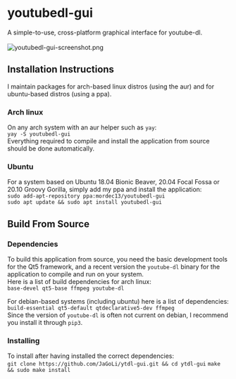 # youtubedl-gui
A simple-to-use, cross-platform graphical interface for youtube-dl.<br/><br/>
![youtubedl-gui-screenshot.png](https://raw.githubusercontent.com/JaGoLi/ytdl-gui/main/resources/youtubedl-gui-screenshot.png)<br/>


## Installation Instructions
I maintain packages for arch-based linux distros (using the aur) and for ubuntu-based distros (using a ppa).
### Arch linux
On any arch system with an aur helper such as ```yay```:<br/>
```yay -S youtubedl-gui```<br/>
Everything required to compile and install the application from source should be done automatically.
### Ubuntu
For a system based on Ubuntu 18.04 Bionic Beaver, 20.04 Focal Fossa or 20.10 Groovy Gorilla, simply add my ppa and install the application:<br/>
```sudo add-apt-repository ppa:mordec13/youtubedl-gui```<br/>
```sudo apt update && sudo apt install youtubedl-gui```<br/>

## Build From Source
### Dependencies
To build this application from source, you need the basic development tools for the Qt5 framework, and a recent version the ```youtube-dl``` binary for the application to compile and run on your system. <br/>
Here is a list of build dependencies for arch linux:<br/>
```base-devel qt5-base ffmpeg youtube-dl```<br/>

For debian-based systems (including ubuntu) here is a list of dependencies:<br/>
```build-essential qt5-default qtdeclarative5-dev ffmpeg```<br/>
Since the version of ```youtube-dl``` is often not current on debian, I recommend you install it through ```pip3```.

### Installing
To install after having installed the correct dependencies:<br/>
```git clone https://github.com/JaGoLi/ytdl-gui.git && cd ytdl-gui```
```make && sudo make install```
